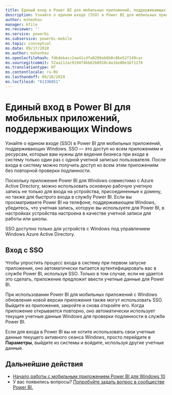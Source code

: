 ```yaml
---
title: Единый вход в Power BI для мобильных приложений, поддерживающих Windows
description: Узнайте о едином входе (SSO) в Power BI для мобильных приложений, поддерживающих Windows. SSO — это доступ ко всем приложениям и ресурсам, которые вам нужны для ведения бизнеса при входе в систему только один раз с одной учетной записью пользователя.
author: mshenhav
manager: kfile
ms.reviewer: ''
ms.service: powerbi
ms.subservice: powerbi-mobile
ms.topic: conceptual
ms.date: 09/17/2018
ms.author: mshenhav
ms.openlocfilehash: fdbdebacc2ae41cdfa8296eb6b0c06e52f149cac
ms.sourcegitcommit: 52aa112ac9194f4bb62b0910c4a1be80e1bf1276
ms.translationtype: HT
ms.contentlocale: ru-RU
ms.lasthandoff: 09/16/2019
ms.locfileid: "61336851"
---
```

# <a name="single-sign-on-in-the-power-bi-mobile-windows-app"></a>Единый вход в Power BI для мобильных приложений, поддерживающих Windows

Узнайте о едином входе (SSO) в Power BI для мобильных приложений, поддерживающих Windows. SSO — это доступ ко всем приложениям и ресурсам, которые вам нужны для ведения бизнеса при входе в систему только один раз с одной учетной записью пользователя. После входа в систему можно получить доступ ко всем этим приложениям без повторной проверки подлинности. 

Поскольку приложение Power BI для Windows совместимо с Azure Active Directory, можно использовать основную рабочую учетную запись не только для входа на устройства, присоединенные к домену, но также для быстрого входа в службу Power BI. Если вы просматриваете Power BI на телефоне, поддерживающем Windows, убедитесь, что учетная запись, которую вы используете для Power BI, в настройках устройства настроена в качестве учетной записи для работы или школы.  

SSO доступно только для устройств с Windows под управлением Windows Azure Active Directory. 

## <a name="sign-in-with-sso"></a>Вход с SSO

Чтобы упростить процесс входа в систему при первом запуске приложения, оно автоматически пытается аутентифицировать вас в службе Power BI, используя SSO. Только в том случае, если не удается это сделать, приложение предложит ввести учетные данные для Power BI.  

При использовании Power BI для мобильных приложений с Windows обновления новой версии приложения также могут использовать SSO. Выйдите из приложения, закройте и снова откройте его. Когда приложение открывается повторно, оно автоматически использует текущие учетные данные Windows для проверки подлинности в службе Power BI. 

Если для входа в Power BI вы не хотите использовать свои учетные данные текущего активного сеанса Windows, просто перейдите в **Параметры**, выйдите из системы и войдите, используя другие учетные данные. 
 
## <a name="next-steps"></a>Дальнейшие действия

- [Начало работы с мобильным приложением Power BI для Windows 10](mobile-windows-10-phone-app-get-started.md)
- У вас появились вопросы? [Попробуйте задать вопрос в сообществе Power BI.](http://community.powerbi.com/)

